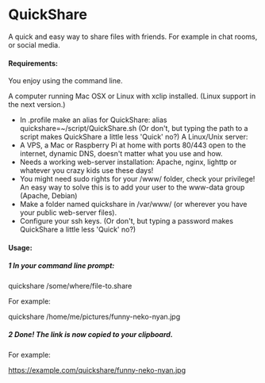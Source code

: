 # QuickShare
A quick and easy way to share files with friends. For example in chat rooms,
or social media.


#### Requirements:
You enjoy using the command line.

A computer running Mac OSX or Linux with xclip installed. (Linux support in the next version.)
- In .profile make an alias for QuickShare:
  alias quickshare=~/script/QuickShare.sh
  (Or don't, but typing the path to a script makes QuickShare a little
  less 'Quick' no?)
A Linux/Unix server:
- A VPS, a Mac or Raspberry Pi at home with ports 80/443 open to the internet,
  dynamic DNS, doesn't matter what you use and how.
- Needs a working web-server installation:
  Apache, nginx, lighttp or whatever you crazy kids use these days!
- You might need sudo rights for your /www/ folder, check your privilege!
  An easy way to solve this is to add your user to the www-data group
  (Apache, Debian)
- Make a folder named quickshare in /var/www/ (or wherever you have your
  public web-server files).
- Configure your ssh keys. (Or don't, but typing a password makes QuickShare 
  a little less 'Quick' no?)

#### Usage:
##### 1 In your command line prompt:
  quickshare /some/where/file-to.share
  
  For example:
  
  quickshare /home/me/pictures/funny-neko-nyan.jpg
##### 2 Done! The link is now copied to your clipboard.
  For example:
  
  https://example.com/quickshare/funny-neko-nyan.jpg
